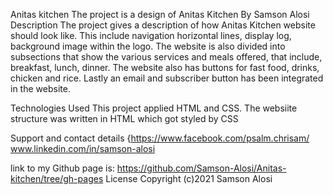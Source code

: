 Anitas kitchen
The project is a design of Anitas Kitchen
By Samson Alosi
Description
The project gives a description of how Anitas Kitchen website should look like. This include navigation horizontal lines, display log, background image within the logo.
The website is also divided into subsections that show the various services and meals offered, that include, breakfast, lunch, dinner.
The website also has buttons for fast food, drinks, chicken and rice.
Lastly an email and subscriber button has been integrated in the website.

Technologies Used
This project applied HTML and CSS. The websiite structure was written in HTML which got styled by CSS

Support and contact details
{https://www.facebook.com/psalm.chrisam/ www.linkedin.com/in/samson-alosi

link to my Github page is: https://github.com/Samson-Alosi/Anitas-kitchen/tree/gh-pages
License
Copyright (c)2021 Samson Alosi